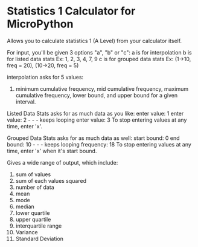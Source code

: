 # Statistics 1 Calculator for MicroPython

Allows you to calculate statistics 1 (A Level) from your calculator itself.

For input, you'll be given 3 options "a", "b" or "c":
a is for interpolation
b is for listed data stats Ex: 1, 2, 3, 4, 7, 9
c is for grouped data stats Ex: (1->10, freq = 20), (10->20, freq = 5)

interpolation asks for 5 values:
1) minimum cumulative frequency, mid cumulative frequency, maximum cumulative frequency, lower bound, and upper bound for a given interval.

Listed Data Stats asks for as much data as you like:
enter value: 1
enter value: 2 - - - keeps looping
enter value: 3
To stop entering values at any time, enter 'x'.

Grouped Data Stats asks for as much data as well:
start bound: 0
end bound: 10 - - - keeps looping
frequency: 18
To stop entering values at any time, enter 'x' when it's start bound.

Gives a wide range of output, which include:
1) sum of values
2) sum of each values squared
3) number of data
4) mean
5) mode
6) median
7) lower quartile
8) upper quartile
9) interquartile range
10) Variance
11) Standard Deviation 
